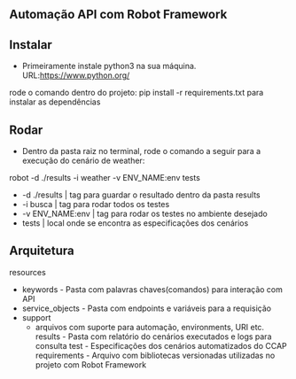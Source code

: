 
## Automação API com Robot Framework

## Instalar

- Primeiramente instale python3  na sua máquina.
  URL:https://www.python.org/

rode o comando dentro do projeto: pip install -r requirements.txt para instalar as dependências


## Rodar
- Dentro da pasta raiz no terminal, rode o comando a seguir para a execução do cenário de weather:

robot -d ./results -i weather -v ENV_NAME:env tests

-  -d ./results     |  tag para guardar o resultado dentro da pasta results
-  -i busca         |  tag para rodar todos os testes
-  -v ENV_NAME:env  |  tag para rodar os testes no ambiente desejado
-  tests            |  local onde se encontra as especificações dos cenários

## Arquitetura

resources
 -  keywords - Pasta com palavras chaves(comandos) para interação com API
 -  service_objects - Pasta com endpoints e variáveis para a requisição
 -  support
    -   arquivos com suporte para automação, environments, URI etc.
results - Pasta com relatório do cenários executados e logs para consulta
test - Especificações dos cenários automatizados do CCAP
requirements - Arquivo com bibliotecas versionadas utilizadas no projeto com Robot Framework
